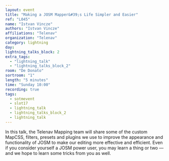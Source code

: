 ```yaml
---
layout: event
title: "Making a JOSM Mapper&#39;s Life Simpler and Easier"
ref: "L045"
name: "Istvan Vincze"
authors: "Istvan Vincze"
affiliations: "Telenav"
organization: "Telenav"
category: lightning
day: 
lightning_talks_block: 2
extra_tags:
  - "lightning_talk"
  - "lightning_talks_block_2"
room: "De Donato"
sortroom: "1"
length: "5 minutes"
time: "Sunday 10:00"
recording: true
tags:
  - sotmevent
  - slot17
  - lightning_talk
  - lightning_talks_block_2
  - lightning_talk
---
```

In this talk, the Telenav Mapping team will share some of the custom MapCSS, filters, presets and plugins we use to improve the appearance and functionality of JOSM to make our editing more effective and efficient. Even if you consider yourself a JOSM power user, you may learn a thing or two — and we hope to learn some tricks from you as well.